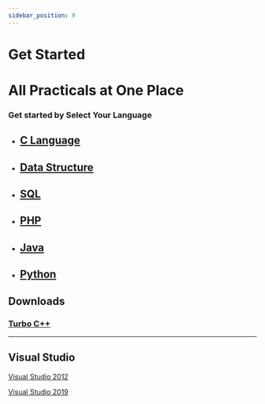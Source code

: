 ```yaml
---
sidebar_position: 0
---
```


# Get Started

# All Practicals at One Place

### Get started by **Select Your Language**

- ## [C Language](category/c-language)
- ## [Data Structure](category/data-structure)
- ## [SQL](category/sql)
- ## [PHP](category/php)
- ## [Java](category/java)
- ## [Python](category/python)

## Downloads

### [Turbo C++](https://developerinsider.co/downloading/?download=https://github.com/vineetchoudhary/turbocpp/releases/download/v3.2/Turbo.C.3.2.zip)

<hr>

## Visual Studio

[Visual Studio 2012](https://onesoftwares.net/visual-studio-2012/)

[Visual Studio 2019](https://onesoftwares.net/visual-studio-2019/)
